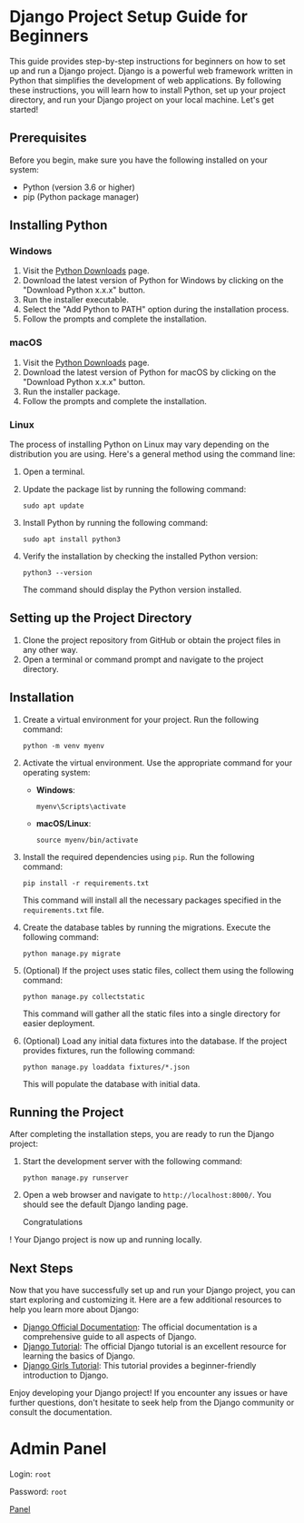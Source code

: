 # Django Project Setup Guide for Beginners

This guide provides step-by-step instructions for beginners on how to set up and run a Django project. Django is a powerful web framework written in Python that simplifies the development of web applications. By following these instructions, you will learn how to install Python, set up your project directory, and run your Django project on your local machine. Let's get started!

## Prerequisites

Before you begin, make sure you have the following installed on your system:

- Python (version 3.6 or higher)
- pip (Python package manager)

## Installing Python

### Windows

1. Visit the [Python Downloads](https://www.python.org/downloads/windows/) page.
2. Download the latest version of Python for Windows by clicking on the "Download Python x.x.x" button.
3. Run the installer executable.
4. Select the "Add Python to PATH" option during the installation process.
5. Follow the prompts and complete the installation.

### macOS

1. Visit the [Python Downloads](https://www.python.org/downloads/mac-osx/) page.
2. Download the latest version of Python for macOS by clicking on the "Download Python x.x.x" button.
3. Run the installer package.
4. Follow the prompts and complete the installation.

### Linux

The process of installing Python on Linux may vary depending on the distribution you are using. Here's a general method using the command line:

1. Open a terminal.
2. Update the package list by running the following command:

   ```shell
   sudo apt update
   ```

3. Install Python by running the following command:

   ```shell
   sudo apt install python3
   ```

4. Verify the installation by checking the installed Python version:

   ```shell
   python3 --version
   ```

   The command should display the Python version installed.

## Setting up the Project Directory

1. Clone the project repository from GitHub or obtain the project files in any other way.
2. Open a terminal or command prompt and navigate to the project directory.

## Installation

1. Create a virtual environment for your project. Run the following command:

   ```shell
   python -m venv myenv
   ```

2. Activate the virtual environment. Use the appropriate command for your operating system:

   - **Windows**:

     ```shell
     myenv\Scripts\activate
     ```

   - **macOS/Linux**:

     ```shell
     source myenv/bin/activate
     ```

3. Install the required dependencies using `pip`. Run the following command:

   ```shell
   pip install -r requirements.txt
   ```

   This command will install all the necessary packages specified in the `requirements.txt` file.

4. Create the database tables by running the migrations. Execute the following command:

   ```shell
   python manage.py migrate
   ```

5. (Optional) If the project uses static files, collect them using the following command:

   ```shell
   python manage.py collectstatic
   ```

   This command will gather all the static files into a single directory for easier deployment.

6. (Optional) Load any initial data fixtures into the database. If the project provides fixtures, run the following command:

   ```shell
   python manage.py loaddata fixtures/*.json
   ```

   This will populate the database with initial data.

## Running the Project

After completing the installation steps, you are ready to run the Django project:

1. Start the development server with the following command:

   ```shell
   python manage.py runserver
   ```

2. Open a web browser and navigate to `http://localhost:8000/`. You should see the default Django landing page.

   Congratulations

! Your Django project is now up and running locally.

## Next Steps

Now that you have successfully set up and run your Django project, you can start exploring and customizing it. Here are a few additional resources to help you learn more about Django:

- [Django Official Documentation](https://docs.djangoproject.com/): The official documentation is a comprehensive guide to all aspects of Django.
- [Django Tutorial](https://docs.djangoproject.com/en/stable/intro/tutorial01/): The official Django tutorial is an excellent resource for learning the basics of Django.
- [Django Girls Tutorial](https://tutorial.djangogirls.org/): This tutorial provides a beginner-friendly introduction to Django.

Enjoy developing your Django project! If you encounter any issues or have further questions, don't hesitate to seek help from the Django community or consult the documentation.

# Admin Panel

Login: `root`

Password: `root`

[Panel](http://127.0.0.1:8000/admin)
